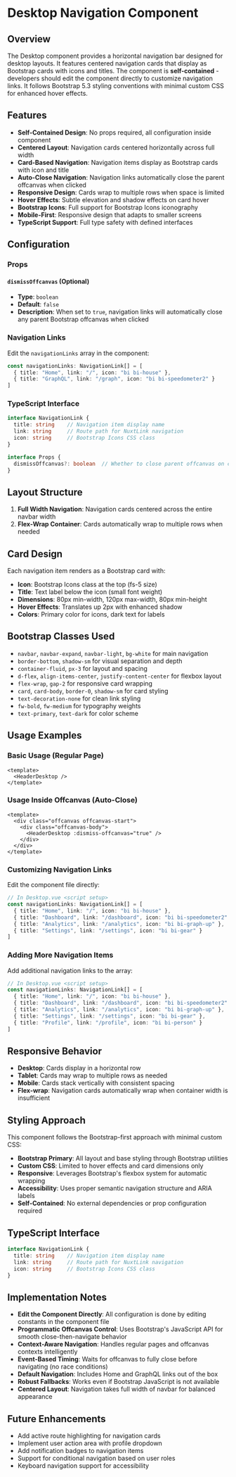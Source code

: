 # Desktop Navigation Component

## Overview

The Desktop component provides a horizontal navigation bar designed for desktop 
layouts. It features centered navigation cards that display as Bootstrap cards 
with icons and titles. The component is **self-contained** - developers should 
edit the component directly to customize navigation links. It follows Bootstrap 
5.3 styling conventions with minimal custom CSS for enhanced hover effects.

## Features

- **Self-Contained Design**: No props required, all configuration inside component
- **Centered Layout**: Navigation cards centered horizontally across full width
- **Card-Based Navigation**: Navigation items display as Bootstrap cards with icon and title
- **Auto-Close Navigation**: Navigation links automatically close the parent offcanvas when clicked
- **Responsive Design**: Cards wrap to multiple rows when space is limited
- **Hover Effects**: Subtle elevation and shadow effects on card hover
- **Bootstrap Icons**: Full support for Bootstrap Icons iconography
- **Mobile-First**: Responsive design that adapts to smaller screens
- **TypeScript Support**: Full type safety with defined interfaces

## Configuration

### Props

#### `dismissOffcanvas` (Optional)
- **Type**: `boolean`
- **Default**: `false`
- **Description**: When set to `true`, navigation links will automatically close any parent Bootstrap offcanvas when clicked

### Navigation Links
Edit the `navigationLinks` array in the component:

```typescript
const navigationLinks: NavigationLink[] = [
  { title: "Home", link: "/", icon: "bi bi-house" },
  { title: "GraphQL", link: "/graph", icon: "bi bi-speedometer2" }
]
```

### TypeScript Interface

```typescript
interface NavigationLink {
  title: string    // Navigation item display name
  link: string     // Route path for NuxtLink navigation
  icon: string     // Bootstrap Icons CSS class
}

interface Props {
  dismissOffcanvas?: boolean  // Whether to close parent offcanvas on click
}
```

## Layout Structure

1. **Full Width Navigation**: Navigation cards centered across the entire navbar width
2. **Flex-Wrap Container**: Cards automatically wrap to multiple rows when needed

## Card Design

Each navigation item renders as a Bootstrap card with:
- **Icon**: Bootstrap Icons class at the top (fs-5 size)
- **Title**: Text label below the icon (small font weight)
- **Dimensions**: 80px min-width, 120px max-width, 80px min-height
- **Hover Effects**: Translates up 2px with enhanced shadow
- **Colors**: Primary color for icons, dark text for labels

## Bootstrap Classes Used

- `navbar`, `navbar-expand`, `navbar-light`, `bg-white` for main navigation
- `border-bottom`, `shadow-sm` for visual separation and depth
- `container-fluid`, `px-3` for layout and spacing
- `d-flex`, `align-items-center`, `justify-content-center` for flexbox layout
- `flex-wrap`, `gap-2` for responsive card wrapping
- `card`, `card-body`, `border-0`, `shadow-sm` for card styling
- `text-decoration-none` for clean link styling
- `fw-bold`, `fw-medium` for typography weights
- `text-primary`, `text-dark` for color scheme

## Usage Examples

### Basic Usage (Regular Page)
```vue
<template>
  <HeaderDesktop />
</template>
```

### Usage Inside Offcanvas (Auto-Close)
```vue
<template>
  <div class="offcanvas offcanvas-start">
    <div class="offcanvas-body">
      <HeaderDesktop :dismiss-offcanvas="true" />
    </div>
  </div>
</template>
```

### Customizing Navigation Links
Edit the component file directly:

```typescript
// In Desktop.vue <script setup>
const navigationLinks: NavigationLink[] = [
  { title: "Home", link: "/", icon: "bi bi-house" },
  { title: "Dashboard", link: "/dashboard", icon: "bi bi-speedometer2" },
  { title: "Analytics", link: "/analytics", icon: "bi bi-graph-up" },
  { title: "Settings", link: "/settings", icon: "bi bi-gear" }
]
```

### Adding More Navigation Items
Add additional navigation links to the array:

```typescript
// In Desktop.vue <script setup>
const navigationLinks: NavigationLink[] = [
  { title: "Home", link: "/", icon: "bi bi-house" },
  { title: "Dashboard", link: "/dashboard", icon: "bi bi-speedometer2" },
  { title: "Analytics", link: "/analytics", icon: "bi bi-graph-up" },
  { title: "Settings", link: "/settings", icon: "bi bi-gear" },
  { title: "Profile", link: "/profile", icon: "bi bi-person" }
]
```

## Responsive Behavior

- **Desktop**: Cards display in a horizontal row
- **Tablet**: Cards may wrap to multiple rows as needed
- **Mobile**: Cards stack vertically with consistent spacing
- **Flex-wrap**: Navigation cards automatically wrap when container width 
  is insufficient

## Styling Approach

This component follows the Bootstrap-first approach with minimal custom CSS:
- **Bootstrap Primary**: All layout and base styling through Bootstrap utilities
- **Custom CSS**: Limited to hover effects and card dimensions only
- **Responsive**: Leverages Bootstrap's flexbox system for automatic wrapping
- **Accessibility**: Uses proper semantic navigation structure and ARIA labels
- **Self-Contained**: No external dependencies or prop configuration required

## TypeScript Interface

```typescript
interface NavigationLink {
  title: string    // Navigation item display name
  link: string     // Route path for NuxtLink navigation
  icon: string     // Bootstrap Icons CSS class
}
```

## Implementation Notes

- **Edit the Component Directly**: All configuration is done by editing constants in the component file
- **Programmatic Offcanvas Control**: Uses Bootstrap's JavaScript API for smooth close-then-navigate behavior
- **Context-Aware Navigation**: Handles regular pages and offcanvas contexts intelligently
- **Event-Based Timing**: Waits for offcanvas to fully close before navigating (no race conditions)
- **Default Navigation**: Includes Home and GraphQL links out of the box
- **Robust Fallbacks**: Works even if Bootstrap JavaScript is not available
- **Centered Layout**: Navigation takes full width of navbar for balanced appearance

## Future Enhancements

- Add active route highlighting for navigation cards
- Implement user action area with profile dropdown
- Add notification badges to navigation items
- Support for conditional navigation based on user roles
- Keyboard navigation support for accessibility
